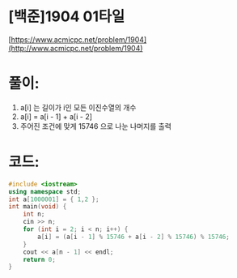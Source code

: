 # [백준]1904 01타일


[https://www.acmicpc.net/problem/1904](http://www.acmicpc.net/problem/1904)

# **풀이:**
1. a[i] 는 길이가 i인 모든 이진수열의 개수
2. a[i] = a[i - 1] + a[i - 2]
3. 주어진 조건에 맞게 15746 으로 나눈 나머지를 출력

# **코드:**

```c++
#include <iostream>
using namespace std;
int a[1000001] = { 1,2 };
int main(void) {
	int n;
	cin >> n;
	for (int i = 2; i < n; i++) {
		a[i] = (a[i - 1] % 15746 + a[i - 2] % 15746) % 15746;
	}
	cout << a[n - 1] << endl;
	return 0;
}
```


